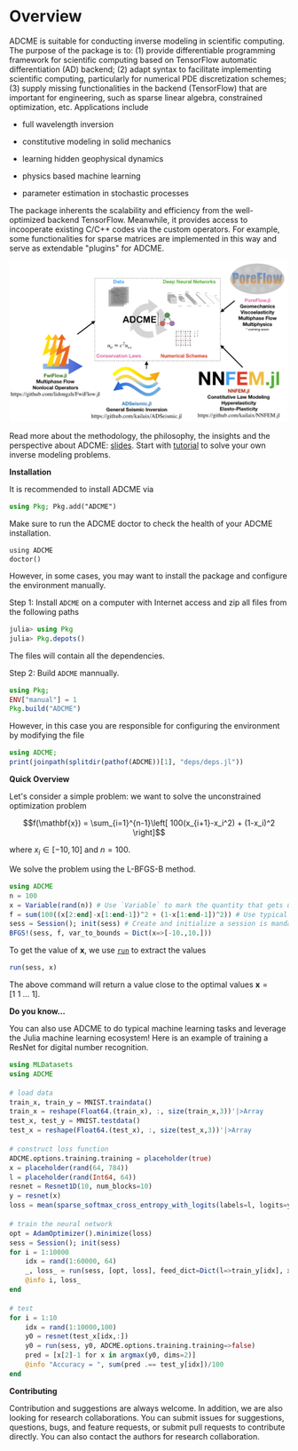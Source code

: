 # Overview

ADCME is suitable for conducting inverse modeling in scientific computing. The purpose of the package is to: (1) provide differentiable programming framework for scientific computing based on TensorFlow automatic differentiation (AD) backend; (2) adapt syntax to facilitate implementing scientific computing, particularly for numerical PDE discretization schemes; (3) supply missing functionalities in the backend (TensorFlow) that are important for engineering, such as sparse linear algebra, constrained optimization, etc. Applications include

- full wavelength inversion

- constitutive modeling in solid mechanics

- learning hidden geophysical dynamics

- physics based machine learning

- parameter estimation in stochastic processes

The package inherents the scalability and efficiency from the well-optimized backend TensorFlow. Meanwhile, it provides access to incooperate existing C/C++ codes via the custom operators. For example, some functionalities for sparse matrices are implemented in this way and serve as extendable "plugins" for ADCME. 

![](https://github.com/ADCMEMarket/ADCMEImages/blob/master/ADCME/summary.png?raw=true)

Read more about the methodology, the philosophy, the insights and the perspective about ADCME: [slides](https://github.com/ADCMEMarket/ADCMEImages/blob/master/ADCME/Slide/ADCME.pdf?raw=true). Start with [tutorial](./tutorial.md) to solve your own inverse modeling problems.

**Installation**

It is recommended to install ADCME via
```julia
using Pkg; Pkg.add("ADCME")
```

Make sure to run the ADCME doctor to check the health of your ADCME installation.

```
using ADCME
doctor()
```

However, in some cases, you may want to install the package and configure the environment manually. 

Step 1: Install `ADCME` on a computer with Internet access and zip all files from the following paths

```julia
julia> using Pkg
julia> Pkg.depots()
```

The files will contain all the dependencies. 

Step 2: Build `ADCME` mannually. 

```julia
using Pkg;
ENV["manual"] = 1
Pkg.build("ADCME")
```

However, in this case you are responsible for configuring the environment by modifying the file

```julia
using ADCME; 
print(joinpath(splitdir(pathof(ADCME))[1], "deps/deps.jl"))
```

**Quick Overview**

Let's consider a simple problem: we want to solve the unconstrained optimization problem

$$f(\mathbf{x}) = \sum_{i=1}^{n-1}\left[ 100(x_{i+1}-x_i^2) + (1-x_i)^2 \right]$$

where $x_i\in [-10,10]$ and $n=100$. 

We solve the problem using the L-BFGS-B method. 

```julia
using ADCME
n = 100
x = Variable(rand(n)) # Use `Variable` to mark the quantity that gets updated in optimization
f = sum(100((x[2:end]-x[1:end-1])^2 + (1-x[1:end-1])^2)) # Use typical Julia syntax 
sess = Session(); init(sess) # Create and initialize a session is mandatory for activating the computational graph
BFGS!(sess, f, var_to_bounds = Dict(x=>[-10.,10.]))
```

To get the value of $\mathbf{x}$, we use [`run`](@ref) to extract the values 

```julia
run(sess, x)
```

The above command will return a value close to  the optimal values $\mathbf{x} = [1\ 1\ \ldots\ 1]$. 

**Do you know...**

You can also use ADCME to do typical machine learning tasks and leverage the Julia machine learning ecosystem! Here is an example of training a ResNet for digital number recognition.

```julia
using MLDatasets
using ADCME

# load data 
train_x, train_y = MNIST.traindata()
train_x = reshape(Float64.(train_x), :, size(train_x,3))'|>Array
test_x, test_y = MNIST.testdata()
test_x = reshape(Float64.(test_x), :, size(test_x,3))'|>Array

# construct loss function 
ADCME.options.training.training = placeholder(true)
x = placeholder(rand(64, 784))
l = placeholder(rand(Int64, 64))
resnet = Resnet1D(10, num_blocks=10)
y = resnet(x)
loss = mean(sparse_softmax_cross_entropy_with_logits(labels=l, logits=y))

# train the neural network 
opt = AdamOptimizer().minimize(loss)
sess = Session(); init(sess)
for i = 1:10000
    idx = rand(1:60000, 64)
    _, loss_ = run(sess, [opt, loss], feed_dict=Dict(l=>train_y[idx], x=>train_x[idx,:]))
    @info i, loss_
end

# test 
for i = 1:10
    idx = rand(1:10000,100)
    y0 = resnet(test_x[idx,:])
    y0 = run(sess, y0, ADCME.options.training.training=>false)
    pred = [x[2]-1 for x in argmax(y0, dims=2)]
    @info "Accuracy = ", sum(pred .== test_y[idx])/100
end
```




**Contributing**

Contribution and suggestions are always welcome. In addition, we are also looking for research collaborations. You can submit issues for suggestions, questions, bugs, and feature requests, or submit pull requests to contribute directly. You can also contact the authors for research collaboration. 

